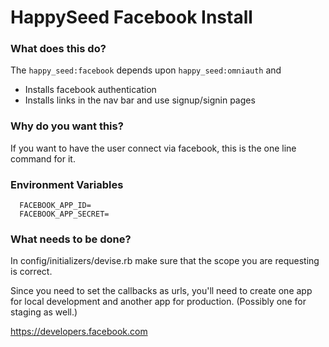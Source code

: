 HappySeed Facebook Install
====================

### What does this do?

The `happy_seed:facebook` depends upon `happy_seed:omniauth` and

* Installs facebook authentication
* Installs links in the nav bar and use signup/signin pages

### Why do you want this?

If you want to have the user connect via facebook, this is the one line command for it.

### Environment Variables

```
  FACEBOOK_APP_ID=
  FACEBOOK_APP_SECRET=
```

### What needs to be done?

In config/initializers/devise.rb make sure that the scope you are requesting is correct.

Since you need to set the callbacks as urls, you'll need to create one app for local development and another app for production.  (Possibly one for staging as well.)

https://developers.facebook.com